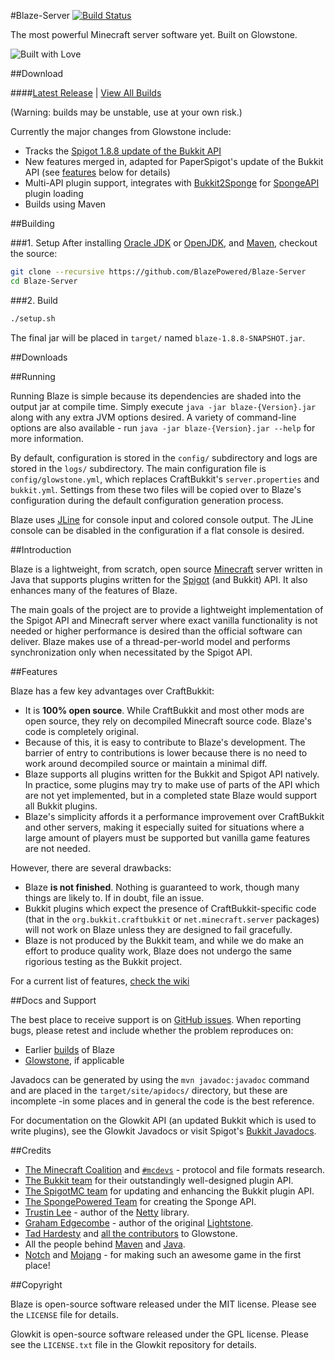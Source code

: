 #Blaze-Server [![Build Status](https://drone.io/github.com/BlazePowered/Blaze-Server/status.png)](https://drone.io/github.com/BlazePowered/Blaze-Server/latest)

The most powerful Minecraft server software yet. Built on Glowstone.

![Built with Love](http://forthebadge.com/images/badges/built-with-love.svg)

##Download

####[Latest Release](https://drone.io/github.com/BlazePowered/Blaze-Server/files/target/blaze-latest.jar) | [View All Builds](https://drone.io/github.com/BlazePowered/Blaze-Server/files/)

(Warning: builds may be unstable, use at your own risk.)


Currently the major changes from Glowstone include:

* Tracks the [Spigot 1.8.8 update of the Bukkit API](https://hub.spigotmc.org/javadocs/bukkit/)
* New features merged in, adapted for PaperSpigot's update of the Bukkit API (see [features](#features) below for details)
* Multi-API plugin support, integrates with [Bukkit2Sponge](https://github.com/GlowstonePlusPlus/Bukkit2Sponge) for [SpongeAPI](https://github.com/SpongePowered/SpongeAPI) plugin loading
* Builds using Maven

##Building


###1. Setup
After installing [Oracle JDK](http://oracle.com/technetwork/java/javase/downloads) or [OpenJDK](http://openjdk.java.net/), and
[Maven](https://maven.apache.org), checkout the source:

```sh
git clone --recursive https://github.com/BlazePowered/Blaze-Server
cd Blaze-Server
```

###2. Build

```sh
./setup.sh
```

The final jar will be placed in `target/` named `blaze-1.8.8-SNAPSHOT.jar`.

##Downloads



##Running

Running Blaze is simple because its dependencies are shaded into the output
jar at compile time. Simply execute `java -jar blaze-{Version}.jar` along with any
extra JVM options desired. A variety of command-line options are also available -
run `java -jar blaze-{Version}.jar --help` for more information.

By default, configuration is stored in the `config/` subdirectory and logs
are stored in the `logs/` subdirectory. The main configuration file is
`config/glowstone.yml`, which replaces CraftBukkit's `server.properties` and
`bukkit.yml`. Settings from these two files will be copied over to Blaze's
configuration during the default configuration generation process.

Blaze uses [JLine](http://jline.sf.net) for console input and colored
console output. The JLine console can be disabled in the configuration if a
flat console is desired.

##Introduction

Blaze is a lightweight, from scratch, open source
[Minecraft](http://minecraft.net) server written in Java that supports plugins
written for the [Spigot](https://spigotmc.org) (and Bukkit) API. It also enhances many of the features of Blaze.

The main goals of the project are to provide a lightweight implementation
of the Spigot API and Minecraft server where exact vanilla functionality is
not needed or higher performance is desired than the official software can
deliver. Blaze makes use of a thread-per-world model and performs
synchronization only when necessitated by the Spigot API.

##Features

Blaze has a few key advantages over CraftBukkit:
 * It is **100% open source**. While CraftBukkit and most other mods are open
   source, they rely on decompiled Minecraft source code. Blaze's code is
   completely original.
 * Because of this, it is easy to contribute to Blaze's development. The
   barrier of entry to contributions is lower because there is no need to work
   around decompiled source or maintain a minimal diff.
 * Blaze supports all plugins written for the Bukkit and Spigot API natively. In
   practice, some plugins may try to make use of parts of the API which are not
   yet implemented, but in a completed state Blaze would support all Bukkit plugins.
 * Blaze's simplicity affords it a performance improvement over CraftBukkit
   and other servers, making it especially suited for situations where a large
   amount of players must be supported but vanilla game features are not needed.

However, there are several drawbacks:
 * Blaze **is not finished**. Nothing is guaranteed to work, though many things
   are likely to. If in doubt, file an issue.
 * Bukkit plugins which expect the presence of CraftBukkit-specific code
   (that in the `org.bukkit.craftbukkit` or `net.minecraft.server` packages)
   will not work on Blaze unless they are designed to fail gracefully.
 * Blaze is not produced by the Bukkit team, and while we do make an effort
   to produce quality work, Blaze does not undergo the same rigorious testing
   as the Bukkit project.

For a current list of features, [check the wiki](https://github.com/GlowstonePlusPlus/GlowstonePlusPlus/wiki/Current-Features)

##Docs and Support

The best place to receive support is on [GitHub issues](https://github.com/GlowstonePlusPlus/GlowstonePlusPlus/issues).
When reporting bugs, please retest and include whether the problem reproduces on:

* Earlier [builds](https://circleci.com/gh/GlowstonePlusPlus/GlowstonePlusPlus) of Blaze
* [Glowstone](https://github.com/GlowstoneMC/Glowstone), if applicable

Javadocs can be generated by using the `mvn javadoc:javadoc` command and are
placed in the `target/site/apidocs/` directory, but these are incomplete
-in some places and in general the code is the best reference.

For documentation on the Glowkit API (an updated Bukkit which is used to
write plugins), see the Glowkit Javadocs
or visit Spigot's [Bukkit Javadocs](https://hub.spigotmc.org/javadocs/bukkit/).

##Credits

 * [The Minecraft Coalition](http://wiki.vg/) and [`#mcdevs`](https://github.com/mcdevs) -
   protocol and file formats research.
 * [The Bukkit team](https://bukkit.org) for their outstandingly well-designed
   plugin API.
 * [The SpigotMC team](https://spigotmc.org/) for updating and enhancing
   the Bukkit plugin API.
 * [The SpongePowered Team](https://www.spongepowered.org/) for
   creating the Sponge API.
 * [Trustin Lee](https://github.com/trustin) - author of the
   [Netty](http://netty.io/) library.
 * [Graham Edgecombe](https://github.com/grahamedgecombe/) - author of the
   original [Lightstone](https://github.com/grahamedgecombe/lightstone).
 * [Tad Hardesty](https://github.com/SpaceManiac) and [all the contributors](https://github.com/GlowstoneMC/Glowstone/graphs/contributors) to Glowstone.
 * All the people behind [Maven](https://maven.apache.org/team-list.html) and [Java](https://java.net/people).
 * [Notch](http://notch.tumblr.com/) and
   [Mojang](http://mojang.com/about) - for making such an awesome game in the first
   place!

##Copyright

Blaze is open-source software released under the MIT license. Please see
the `LICENSE` file for details.

Glowkit is open-source software released under the GPL license. Please see
the `LICENSE.txt` file in the Glowkit repository for details.
